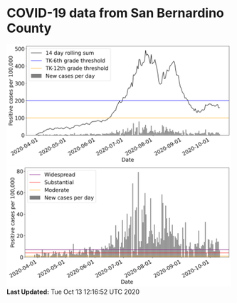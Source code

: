 # COVID-19 data from San Bernardino County
![image1](plots/graph.png)
![image2](plots/classification.png)
**Last Updated:** Tue Oct 13 12:16:52 UTC 2020
